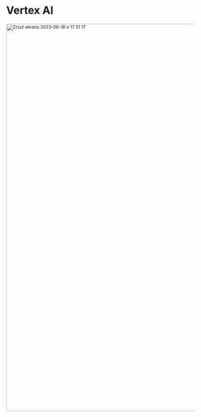 # Vertex AI

<sub/>



<img width="1034" alt="Zrzut ekranu 2023-06-18 o 17 51 17" src="https://github.com/eda6767/Vertex_AI/assets/102791467/f2f630d2-617f-42d1-8d05-cbe9e883df76">
